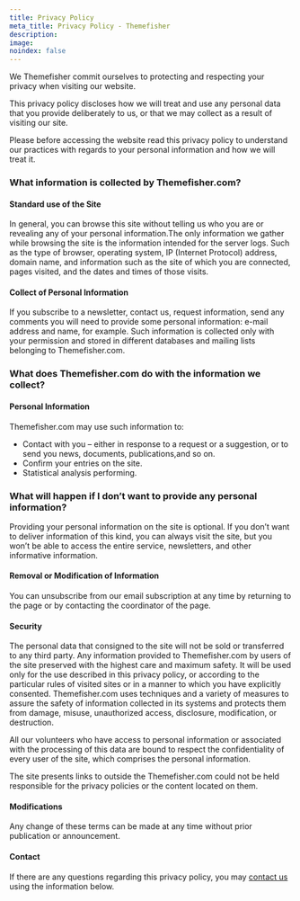 ```yaml
---
title: Privacy Policy
meta_title: Privacy Policy - Themefisher
description: 
image: 
noindex: false
---
```


We Themefisher commit ourselves to protecting and respecting your privacy when visiting our website.

This privacy policy discloses how we will treat and use any personal data that you provide deliberately to us, or that we may collect as a result of visiting our site.

Please before accessing the website read this privacy policy to understand our practices with regards to your personal information and how we will treat it.

### What information is collected by Themefisher.com?

#### Standard use of the Site

In general, you can browse this site without telling us who you are or revealing any of your personal information.The only information we gather while browsing the site is the information intended for the server logs. Such as the type of browser, operating system, IP (Internet Protocol) address, domain name, and information such as the site of which you are connected, pages visited, and the dates and times of those visits.

#### Collect of Personal Information

If you subscribe to a newsletter, contact us, request information, send any comments you will need to provide some personal information: e-mail address and name, for example. Such information is collected only with your permission and stored in different databases and mailing lists belonging to Themefisher.com.

### What does Themefisher.com do with the information we collect?

#### Personal Information

Themefisher.com may use such information to:

- Contact with you – either in response to a request or a suggestion, or to send you news, documents, publications,and so on.
- Confirm your entries on the site.
- Statistical analysis performing.

### What will happen if I don’t want to provide any personal information?

Providing your personal information on the site is optional. If you don’t want to deliver information of this kind, you can always visit the site, but you won’t be able to access the entire service, newsletters, and other informative information.

#### Removal or Modification of Information

You can unsubscribe from our email subscription at any time by returning to the page or by contacting the coordinator of the page.

#### Security

The personal data that consigned to the site will not be sold or transferred to any third party. Any information provided to Themefisher.com by users of the site preserved with the highest care and maximum safety. It will be used only for the use described in this privacy policy, or according to the particular rules of visited sites or in a manner to which you have explicitly consented. Themefisher.com uses techniques and a variety of measures to assure the safety of information collected in its systems and protects them from damage, misuse, unauthorized access, disclosure, modification, or destruction.

All our volunteers who have access to personal information or associated with the processing of this data are bound to respect the confidentiality of every user of the site, which comprises the personal information.

The site presents links to outside the Themefisher.com could not be held responsible for the privacy policies or the content located on them.

#### Modifications

Any change of these terms can be made at any time without prior publication or announcement.

#### Contact

If there are any questions regarding this privacy policy, you may [contact us](/contact) using the information below.
